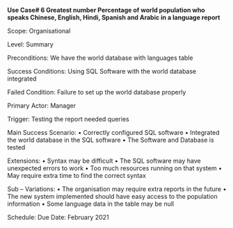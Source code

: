 **Use Case# 6	Greatest number Percentage of world population who speaks Chinese,
English, Hindi, Spanish and Arabic in a language report**


Scope:              	Organisational


Level:              	Summary


Preconditions:      	We have the world database with languages table


Success Conditions: 	Using SQL Software with the world database integrated


Failed Condition:   	Failure to set up the world database properly


Primary Actor:      	Manager


Trigger:            	Testing the report needed queries


Main Success Scenario:	•	Correctly configured SQL software
                        •	Integrated the world database in the SQL software
                        •	The Software and Database is tested


Extensions:         	•	Syntax may be difficult
                        •	The SQL software may have unexpected errors to work
                        •	Too much resources running on that system
                        •	May require extra time to find the correct syntax


Sub – Variations:	    •	The organisation may require extra reports in the future
                        •	The new system implemented should have easy access to the population information
                        •	Some language data in the table may be null


Schedule:           	Due Date: February 2021
